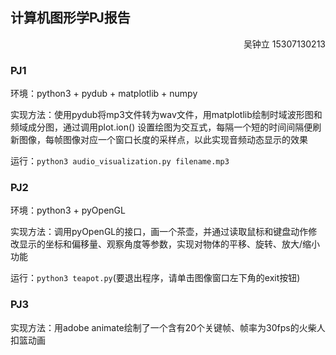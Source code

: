## 计算机图形学PJ报告

<p align="right">吴钟立 15307130213</p>

### PJ1

环境：python3 + pydub + matplotlib + numpy

实现方法：使用pydub将mp3文件转为wav文件，用matplotlib绘制时域波形图和频域成分图，通过调用plot.ion()  设置绘图为交互式，每隔一个短的时间间隔便刷新图像，每帧图像对应一个窗口长度的采样点，以此实现音频动态显示的效果

运行：`python3 audio_visualization.py filename.mp3`

### PJ2

环境：python3 + pyOpenGL

实现方法：调用pyOpenGL的接口，画一个茶壶，并通过读取鼠标和键盘动作修改显示的坐标和偏移量、观察角度等参数，实现对物体的平移、旋转、放大/缩小功能

运行：`python3 teapot.py`(要退出程序，请单击图像窗口左下角的exit按钮)

### PJ3

实现方法：用adobe animate绘制了一个含有20个关键帧、帧率为30fps的火柴人扣篮动画